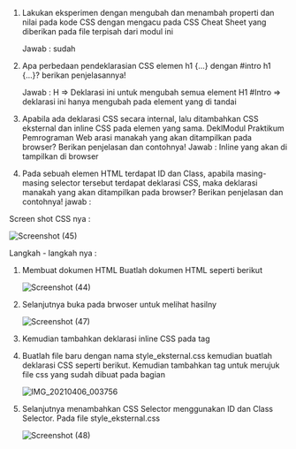 1. Lakukan eksperimen dengan mengubah dan menambah properti dan nilai pada kode CSS
dengan mengacu pada CSS Cheat Sheet yang diberikan pada file terpisah dari modul ini

     Jawab : sudah 

2. Apa perbedaan pendeklarasian CSS elemen h1 {...} dengan #intro h1 {...}? berikan
penjelasannya!


      Jawab : H => Deklarasi ini untuk mengubah semua element H1 #Intro  => deklarasi ini hanya mengubah pada element yang di tandai

3. Apabila ada deklarasi CSS secara internal, lalu ditambahkan CSS eksternal dan inline CSS pada
elemen yang sama. DeklModul Praktikum Pemrograman Web
arasi manakah yang akan ditampilkan pada browser? Berikan
penjelasan dan contohnya!
     Jawab  : Inline yang akan di tampilkan di browser 

4. Pada sebuah elemen HTML terdapat ID dan Class, apabila masing-masing selector tersebut
terdapat deklarasi CSS, maka deklarasi manakah yang akan ditampilkan pada browser?
Berikan penjelasan dan contohnya! 
jawab : 

Screen shot CSS nya : 

   ![Screenshot (45)](https://user-images.githubusercontent.com/81598272/113605643-23bd2000-9671-11eb-9a51-5a5606da082f.png)


Langkah - langkah nya : 
1. Membuat dokumen HTML
     Buatlah dokumen HTML seperti berikut
     
     ![Screenshot (44)](https://user-images.githubusercontent.com/81598272/113602724-27e73e80-966d-11eb-9770-15c46bce2953.png)
 
2. Selanjutnya buka pada brwoser untuk melihat hasilny

     ![Screenshot (47)](https://user-images.githubusercontent.com/81598272/113603066-a7750d80-966d-11eb-90ee-9d67f3f90f4e.png)
     

3. Kemudian tambahkan deklarasi inline CSS pada tag <p> 

    
4. Buatlah file baru dengan nama style_eksternal.css kemudian buatlah deklarasi CSS seperti berikut.
   Kemudian tambahkan tag <link> untuk merujuk file css yang sudah dibuat pada bagian <head>
     
     
     ![IMG_20210406_003756](https://user-images.githubusercontent.com/81598272/113605235-937edb00-9670-11eb-9c34-9d3d429685be.png)


5. Selanjutnya menambahkan CSS Selector menggunakan ID dan Class Selector. Pada file
style_eksternal.css


     ![Screenshot (48)](https://user-images.githubusercontent.com/81598272/113605425-d6d94980-9670-11eb-80a9-f9eeb9e01f85.png)

